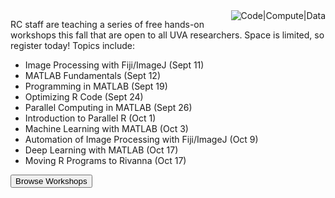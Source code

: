 <img src="/images/compute-code-data.png" alt="Code|Compute|Data" style="max-width:33%;float:right;" />

RC staff are teaching a series of free hands-on workshops this fall that are open to all UVA researchers. Space is limited, so register today! Topics include:

* Image Processing with Fiji/ImageJ (Sept 11)
* MATLAB Fundamentals (Sept 12)
* Programming in MATLAB (Sept 19)
* Optimizing R Code (Sept 24)
* Parallel Computing in MATLAB (Sept 26)
* Introduction to Parallel R (Oct 1)
* Machine Learning with MATLAB (Oct 3)
* Automation of Image Processing with Fiji/ImageJ (Oct 9)
* Deep Learning with MATLAB (Oct 17)
* Moving R Programs to Rivanna (Oct 17)


[<button class="btn btn-warning">Browse Workshops</button>](/education/workshops/)


